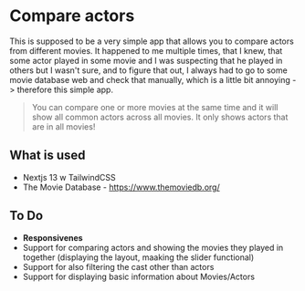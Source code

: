 # Compare actors

This is supposed to be a very simple app that allows you to compare actors from different movies. It happened to me
multiple times, that I knew, that some actor played in some movie and I was suspecting that he played in others but
I wasn't sure, and to figure that out, I always had to go to some movie database web and check that manually, which
is a little bit annoying -> therefore this simple app.

> You can compare one or more movies at the same time and it will show all common actors across all movies. It only shows actors that are in all movies!

## What is used

- Nextjs 13 w TailwindCSS
- The Movie Database - https://www.themoviedb.org/

## To Do

- **Responsivenes**
- Support for comparing actors and showing the movies they played in together (displaying the layout, maaking the slider functional)
- Support for also filtering the cast other than actors
- Support for displaying basic information about Movies/Actors
